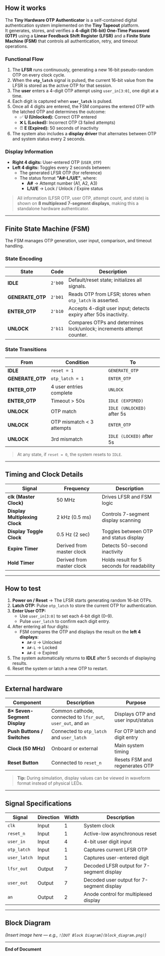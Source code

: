 <!---
This file describes the Tiny Hardware OTP Authenticator project.
Please ensure all details are accurate before committing.
-->

## How it works

The **Tiny Hardware OTP Authenticator** is a self-contained digital authentication system implemented on the **Tiny Tapeout** platform.  
It generates, stores, and verifies a **4-digit (16-bit) One-Time Password (OTP)** using a **Linear Feedback Shift Register (LFSR)** and a **Finite State Machine (FSM)** that controls all authentication, retry, and timeout operations.

### Functional Flow

1. The **LFSR** runs continuously, generating a new 16-bit pseudo-random OTP on every clock cycle.
2. When the **`otp_latch`** signal is pulsed, the current 16-bit value from the LFSR is stored as the active OTP for that session.
3. The **user** enters a 4-digit OTP attempt using `user_in[3:0]`, one digit at a time.
4. Each digit is captured when **`user_latch`** is pulsed.
5. Once all 4 digits are entered, the FSM compares the entered OTP with the latched OTP and determines the outcome:
   - ✅ **U (Unlocked):** Correct OTP entered  
   - ❌ **L (Locked):** Incorrect OTP (3 failed attempts)  
   - ⏰ **E (Expired):** 50 seconds of inactivity
6. The system also includes a **display driver** that alternates between OTP and system status every 2 seconds.

### Display Information
- **Right 4 digits:** User-entered OTP (`USER_OTP`)
- **Left 4 digits:** Toggles every 2 seconds between:
  - The generated LFSR OTP (for reference)
  - The status format **"A#-L/U/E"**, where:
    - **A#** → Attempt number (A1, A2, A3)  
    - **L/U/E** → Lock / Unlock / Expire status

> All information (LFSR OTP, user OTP, attempt count, and state) is shown on **8 multiplexed 7-segment displays**, making this a standalone hardware authenticator.

---

## Finite State Machine (FSM)

The FSM manages OTP generation, user input, comparison, and timeout handling.

### State Encoding

| State | Code | Description |
|--------|------|-------------|
| **IDLE** | `2'b00` | Default/reset state; initializes all signals. |
| **GENERATE_OTP** | `2'b01` | Reads OTP from LFSR; stores when `otp_latch` is asserted. |
| **ENTER_OTP** | `2'b10` | Accepts 4-digit user input; detects expiry after 50s inactivity. |
| **UNLOCK** | `2'b11` | Compares OTPs and determines lock/unlock; increments attempt counter. |

### State Transitions

| From | Condition | To |
|------|------------|----|
| **IDLE** | `reset = 1` | `GENERATE_OTP` |
| **GENERATE_OTP** | `otp_latch = 1` | `ENTER_OTP` |
| **ENTER_OTP** | 4 user entries complete | `UNLOCK` |
| **ENTER_OTP** | Timeout > 50s | `IDLE (EXPIRED)` |
| **UNLOCK** | OTP match | `IDLE (UNLOCKED)` after 5s |
| **UNLOCK** | OTP mismatch < 3 attempts | `ENTER_OTP` |
| **UNLOCK** | 3rd mismatch | `IDLE (LOCKED)` after 5s |

> At any state, if `reset = 0`, the system resets to `IDLE`.

---

## Timing and Clock Details

| Signal | Frequency | Description |
|---------|------------|-------------|
| **clk (Master Clock)** | 50 MHz | Drives LFSR and FSM logic |
| **Display Multiplexing Clock** | 2 kHz (0.5 ms) | Controls 7-segment display scanning |
| **Display Toggle Clock** | 0.5 Hz (2 sec) | Toggles between OTP and status display |
| **Expire Timer** | Derived from master clock | Detects 50-second inactivity |
| **Hold Timer** | Derived from master clock | Holds result for 5 seconds for readability |

---

## How to test

1. **Power on / Reset** → The LFSR starts generating random 16-bit OTPs.  
2. **Latch OTP:** Pulse `otp_latch` to store the current OTP for authentication.  
3. **Enter User OTP:**
   - Use `user_in[3:0]` to set each 4-bit digit (0–9).
   - Pulse `user_latch` to confirm each digit entry.
4. After entering all four digits:
   - FSM compares the OTP and displays the result on the **left 4 displays**:
     - `A#-U` → Unlocked  
     - `A#-L` → Locked  
     - `A#-E` → Expired
5. The system automatically returns to **IDLE** after 5 seconds of displaying results.
6. Reset the system or latch a new OTP to restart.

---

## External hardware

| Component | Description | Purpose |
|------------|--------------|----------|
| **8× Seven-Segment Display** | Common cathode, connected to `lfsr_out`, `user_out`, and `an` | Displays OTP and user input/status |
| **Push Buttons / Switches** | Connected to `otp_latch` and `user_latch` | For OTP latch and digit entry |
| **Clock (50 MHz)** | Onboard or external | Main system timing |
| **Reset Button** | Connected to `reset_n` | Resets FSM and regenerates OTP |

> **Tip:** During simulation, display values can be viewed in waveform format instead of physical LEDs.

---

## Signal Specifications

| Signal | Direction | Width | Description |
|---------|------------|--------|-------------|
| `clk` | Input | 1 | System clock |
| `reset_n` | Input | 1 | Active-low asynchronous reset |
| `user_in` | Input | 4 | 4-bit user digit input |
| `otp_latch` | Input | 1 | Captures current LFSR OTP |
| `user_latch` | Input | 1 | Captures user-entered digit |
| `lfsr_out` | Output | 7 | Decoded LFSR output for 7-segment display |
| `user_out` | Output | 7 | Decoded user output for 7-segment display |
| `an` | Output | 2 | Anode control for multiplexed display |

---

## Block Diagram

*(Insert image here — e.g., `![DUT Block Diagram](block_diagram.png)`)*

---

**End of Document**
